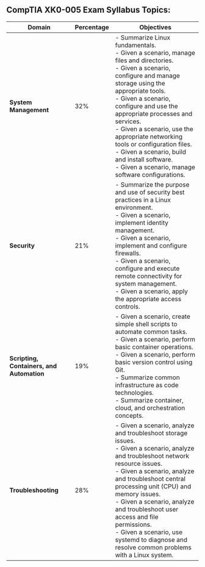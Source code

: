 ## **CompTIA XK0-005 Exam Syllabus Topics:**

| Domain                                 | Percentage | Objectives                                                                                                                                         |
|----------------------------------------|------------|----------------------------------------------------------------------------------------------------------------------------------------------------|
| **System Management**                  | 32%        | - Summarize Linux fundamentals.  <br> - Given a scenario, manage files and directories.  <br> - Given a scenario, configure and manage storage using the appropriate tools.  <br> - Given a scenario, configure and use the appropriate processes and services.  <br> - Given a scenario, use the appropriate networking tools or configuration files.  <br> - Given a scenario, build and install software.  <br> - Given a scenario, manage software configurations. |
| **Security**                           | 21%        | - Summarize the purpose and use of security best practices in a Linux environment.  <br> - Given a scenario, implement identity management.  <br> - Given a scenario, implement and configure firewalls.  <br> - Given a scenario, configure and execute remote connectivity for system management.  <br> - Given a scenario, apply the appropriate access controls. |
| **Scripting, Containers, and Automation** | 19%     | - Given a scenario, create simple shell scripts to automate common tasks.  <br> - Given a scenario, perform basic container operations.  <br> - Given a scenario, perform basic version control using Git.  <br> - Summarize common infrastructure as code technologies.  <br> - Summarize container, cloud, and orchestration concepts. |
| **Troubleshooting**                    | 28%        | - Given a scenario, analyze and troubleshoot storage issues.  <br> - Given a scenario, analyze and troubleshoot network resource issues.  <br> - Given a scenario, analyze and troubleshoot central processing unit (CPU) and memory issues.  <br> - Given a scenario, analyze and troubleshoot user access and file permissions.  <br> - Given a scenario, use systemd to diagnose and resolve common problems with a Linux system. |

